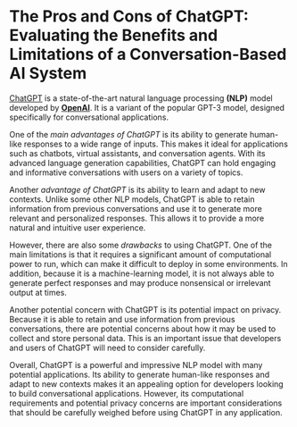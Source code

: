 # The Pros and Cons of ChatGPT: Evaluating the Benefits and Limitations of a Conversation-Based AI System

[ChatGPT](https://openai.com/blog/chatgpt/) is a state-of-the-art natural language processing **(NLP)** model developed by [**OpenAI**](https://labs.openai.com/). It is a variant of the popular GPT-3 model, designed specifically for conversational applications.

One of the *main advantages of ChatGPT* is its ability to generate human-like responses to a wide range of inputs. This makes it ideal for applications such as chatbots, virtual assistants, and conversation agents. With its advanced language generation capabilities, ChatGPT can hold engaging and informative conversations with users on a variety of topics.

Another *advantage of ChatGPT* is its ability to learn and adapt to new contexts. Unlike some other NLP models, ChatGPT is able to retain information from previous conversations and use it to generate more relevant and personalized responses. This allows it to provide a more natural and intuitive user experience.

However, there are also some *drawbacks* to using ChatGPT. One of the main limitations is that it requires a significant amount of computational power to run, which can make it difficult to deploy in some environments. In addition, because it is a machine-learning model, it is not always able to generate perfect responses and may produce nonsensical or irrelevant output at times.

Another potential concern with ChatGPT is its potential impact on privacy. Because it is able to retain and use information from previous conversations, there are potential concerns about how it may be used to collect and store personal data. This is an important issue that developers and users of ChatGPT will need to consider carefully.

Overall, ChatGPT is a powerful and impressive NLP model with many potential applications. Its ability to generate human-like responses and adapt to new contexts makes it an appealing option for developers looking to build conversational applications. However, its computational requirements and potential privacy concerns are important considerations that should be carefully weighed before using ChatGPT in any application.